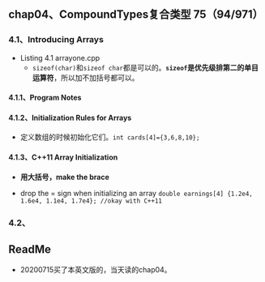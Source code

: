 ## chap04、CompoundTypes复合类型  75（94/971）

### 4.1、Introducing Arrays

+ Listing 4.1 arrayone.cpp
  + `sizeof(char)`和`sizeof char`都是可以的。**`sizeof`是优先级排第二的单目运算符**，所以加不加括号都可以。

#### 4.1.1、Program Notes

#### 4.1.2、Initialization Rules for Arrays

+ 定义数组的时候初始化它们。`int cards[4]={3,6,8,10};`

#### 4.1.3、C++11 Array Initialization

+ **用大括号，make the brace**

+ drop the = sign when initializing an array `double earnings[4] {1.2e4, 1.6e4, 1.1e4, 1.7e4}; //okay with C++11`

### 4.2、

## ReadMe

+ 20200715买了本英文版的，当天读的chap04。